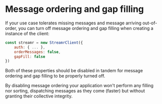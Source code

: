 # Message ordering and gap filling

If your use case tolerates missing messages and message arriving out-of-order, you can turn off message ordering and gap filling when creating a instance of the client:

```js
const streamr = new StreamrClient({
    auth: { ... },
    orderMessages: false,
    gapFill: false
})
```

Both of these properties should be disabled in tandem for message ordering and gap filling to be properly turned off.

By disabling message ordering your application won't perform any filling nor sorting, dispatching messages as they come (faster) but without granting their collective integrity.
